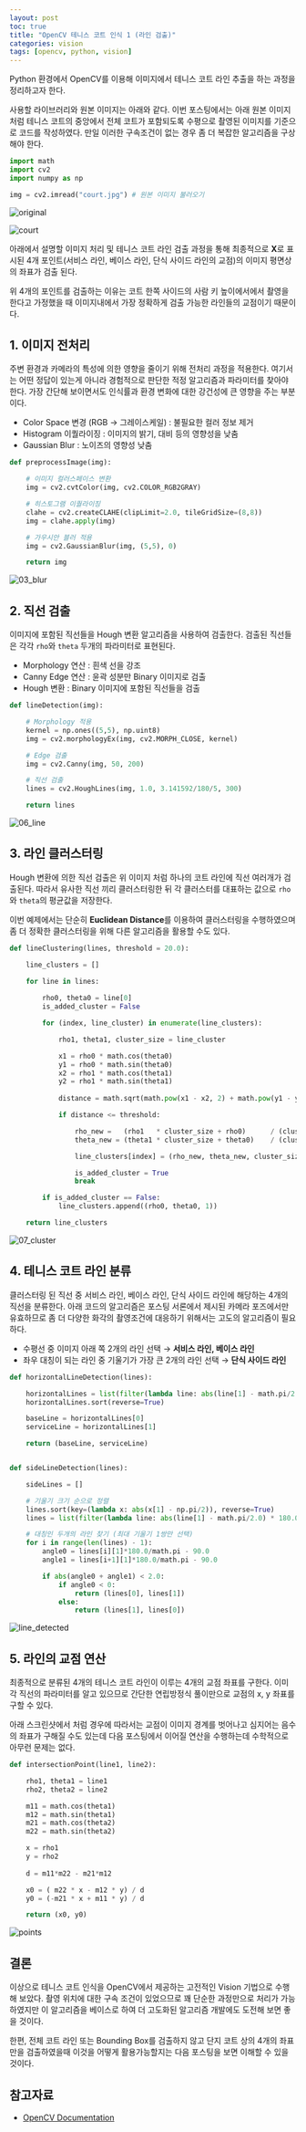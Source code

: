 ```yaml
---
layout: post
toc: true
title: "OpenCV 테니스 코트 인식 1 (라인 검출)"
categories: vision
tags: [opencv, python, vision]
---
```



Python 환경에서 OpenCV를 이용해 이미지에서 테니스 코트 라인 추출을 하는 과정을 정리하고자 한다.

사용할 라이브러리와 원본 이미지는 아래와 같다. 이번 포스팅에서는 아래 원본 이미지 처럼 테니스 코트의 중앙에서 전체 코트가 포함되도록 수평으로 촬영된 이미지를 기준으로 코드를 작성하였다. 만일 이러한 구속조건이 없는 경우 좀 더 복잡한 알고리즘을 구상해야 한다.

``` python
import math
import cv2
import numpy as np

img = cv2.imread("court.jpg") # 원본 이미지 불러오기
```
![original](https://user-images.githubusercontent.com/7419790/95008179-80a03500-0652-11eb-9e57-630777873222.jpg)

![court](https://user-images.githubusercontent.com/7419790/95008759-bf84b980-0657-11eb-9606-f97636f6c73a.jpg)

아래에서 설명할 이미지 처리 및 테니스 코트 라인 검출 과정을 통해 최종적으로 **X**로 표시된 4개 포인트(서비스 라인, 베이스 라인, 단식 사이드 라인의 교점)의 이미지 평면상의 좌표가 검출 된다.

위 4개의 포인트를 검출하는 이유는 코트 한쪽 사이드의 사람 키 높이에서에서 촬영을 한다고 가정했을 때 이미지내에서 가장 정확하게 검출 가능한 라인들의 교점이기 때문이다.


## 1. 이미지 전처리
주변 환경과 카메라의 특성에 의한 영향을 줄이기 위해 전처리 과정을 적용한다. 여기서는 어떤 정답이 있는게 아니라 경험적으로 판단한 적정 알고리즘과 파라미터를 찾아야 한다. 가장 간단해 보이면서도 인식률과 환경 변화에 대한 강건성에 큰 영향을 주는 부분이다.

- Color Space 변경 (RGB → 그레이스케일) : 불필요한 컬러 정보 제거
- Histogram 이퀄라이징 : 이미지의 밝기, 대비 등의 영향성을 낮춤
- Gaussian Blur : 노이즈의 영향성 낮춤

``` python
def preprocessImage(img):

    # 이미지 컬러스페이스 변환
    img = cv2.cvtColor(img, cv2.COLOR_RGB2GRAY)

    # 히스토그램 이퀄라이징
    clahe = cv2.createCLAHE(clipLimit=2.0, tileGridSize=(8,8))
    img = clahe.apply(img)

    # 가우시안 블러 적용
    img = cv2.GaussianBlur(img, (5,5), 0)

    return img
```
![03_blur](https://user-images.githubusercontent.com/7419790/95008200-b0e7d380-0652-11eb-8444-66514f1b459a.jpg)



## 2. 직선 검출
이미지에 포함된 직선들을 Hough 변환 알고리즘을 사용하여 검출한다. 검출된 직선들은 각각 `rho`와 `theta` 두개의 파라미터로 표현된다.

- Morphology 연산 : 흰색 선을 강조
- Canny Edge 연산 : 윤곽 성분만 Binary 이미지로 검출
- Hough 변환 : Binary 이미지에 포함된 직선들을 검출

``` python
def lineDetection(img):

    # Morphology 적용
    kernel = np.ones((5,5), np.uint8)
    img = cv2.morphologyEx(img, cv2.MORPH_CLOSE, kernel)

    # Edge 검출
    img = cv2.Canny(img, 50, 200)

    # 직선 검출
    lines = cv2.HoughLines(img, 1.0, 3.141592/180/5, 300)

    return lines
```
![06_line](https://user-images.githubusercontent.com/7419790/95008221-dbd22780-0652-11eb-9cf5-c7a43bd84c44.jpg)


## 3. 라인 클러스터링
Hough 변환에 의한 직선 검출은 위 이미지 처럼 하나의 코트 라인에 직선 여러개가 검출된다. 따라서 유사한 직선 끼리 클러스터링한 뒤 각 클러스터를 대표하는 값으로 `rho`와 `theta`의 평균값을 저장한다.

이번 예제에서는 단순히 **Euclidean Distance**를 이용하여 클러스터링을 수행하였으며 좀 더 정확한 클러스터링을 위해 다른 알고리즘을 활용할 수도 있다.

``` python
def lineClustering(lines, threshold = 20.0):

    line_clusters = []

    for line in lines:
        
        rho0, theta0 = line[0]
        is_added_cluster = False

        for (index, line_cluster) in enumerate(line_clusters):

            rho1, theta1, cluster_size = line_cluster

            x1 = rho0 * math.cos(theta0)
            y1 = rho0 * math.sin(theta0)
            x2 = rho1 * math.cos(theta1)
            y2 = rho1 * math.sin(theta1)
            
            distance = math.sqrt(math.pow(x1 - x2, 2) + math.pow(y1 - y2, 2))

            if distance <= threshold:

                rho_new =   (rho1   * cluster_size + rho0)      / (cluster_size + 1)
                theta_new = (theta1 * cluster_size + theta0)    / (cluster_size + 1)

                line_clusters[index] = (rho_new, theta_new, cluster_size + 1)

                is_added_cluster = True
                break

        if is_added_cluster == False:
            line_clusters.append((rho0, theta0, 1))

    return line_clusters
```
![07_cluster](https://user-images.githubusercontent.com/7419790/95008232-fc9a7d00-0652-11eb-83cc-ce87021a9435.jpg)


## 4. 테니스 코트 라인 분류
클러스터링 된 직선 중 서비스 라인, 베이스 라인, 단식 사이드 라인에 해당하는 4개의 직선을 분류한다. 아래 코드의 알고리즘은 포스팅 서론에서 제시된 카메라 포즈에서만 유효하므로 좀 더 다양한 화각의 촬영조건에 대응하기 위해서는 고도의 알고리즘이 필요하다.

- 수평선 중 이미지 아래 쪽 2개의 라인 선택 → **서비스 라인, 베이스 라인**
- 좌우 대칭이 되는 라인 중 기울기가 가장 큰 2개의 라인 선택 → **단식 사이드 라인**

``` python
def horizontalLineDetection(lines):

    horizontalLines = list(filter(lambda line: abs(line[1] - math.pi/2.0) * 180.0/math.pi < 5.0, lines))
    horizontalLines.sort(reverse=True)

    baseLine = horizontalLines[0]
    serviceLine = horizontalLines[1]

    return (baseLine, serviceLine)


def sideLineDetection(lines):

    sideLines = []

    # 기울기 크기 순으로 정렬
    lines.sort(key=(lambda x: abs(x[1] - np.pi/2)), reverse=True)
    lines = list(filter(lambda line: abs(line[1] - math.pi/2.0) * 180.0/math.pi > 5.0, lines))

    # 대칭인 두개의 라인 찾기 (최대 기울기 1쌍만 선택)
    for i in range(len(lines) - 1):
        angle0 = lines[i][1]*180.0/math.pi - 90.0
        angle1 = lines[i+1][1]*180.0/math.pi - 90.0

        if abs(angle0 + angle1) < 2.0:
            if angle0 < 0:
                return (lines[0], lines[1])
            else:
                return (lines[1], lines[0])
```
![line_detected](https://user-images.githubusercontent.com/7419790/95012530-46478f80-0674-11eb-8bc8-c179d22c9fe1.jpg)


## 5. 라인의 교점 연산
최종적으로 분류된 4개의 테니스 코트 라인이 이루는 4개의 교점 좌표를 구한다. 이미 각 직선의 파라미터를 알고 있으므로 간단한 연립방정식 풀이만으로 교점의 x, y 좌표를 구할 수 있다.

아래 스크린샷에서 처럼 경우에 따라서는 교점이 이미지 경계를 벗어나고 심지어는 음수의 좌표가 구해질 수도 있는데 다음 포스팅에서 이어질 연산을 수행하는데 수학적으로 아무런 문제는 없다.

``` python
def intersectionPoint(line1, line2):

    rho1, theta1 = line1
    rho2, theta2 = line2

    m11 = math.cos(theta1)
    m12 = math.sin(theta1)
    m21 = math.cos(theta2)
    m22 = math.sin(theta2)

    x = rho1
    y = rho2
    
    d = m11*m22 - m21*m12

    x0 = ( m22 * x - m12 * y) / d
    y0 = (-m21 * x + m11 * y) / d

    return (x0, y0)
```
![points](https://user-images.githubusercontent.com/7419790/95012767-303ace80-0676-11eb-99b2-646c7076b953.jpg)


## 결론
이상으로 테니스 코트 인식을 OpenCV에서 제공하는 고전적인 Vision 기법으로 수행해 보았다. 촬영 위치에 대한 구속 조건이 있었으므로 꽤 단순한 과정만으로 처리가 가능하였지만 이 알고리즘을 베이스로 하여 더 고도화된 알고리즘 개발에도 도전해 보면 좋을 것이다.

한편, 전체 코트 라인 또는 Bounding Box를 검출하지 않고 단지 코트 상의 4개의 좌표만을 검출하였을때 이것을 어떻게 활용가능할지는 다음 포스팅을 보면 이해할 수 있을 것이다.


## 참고자료
- [OpenCV Documentation](https://docs.opencv.org/4.0.0/)
